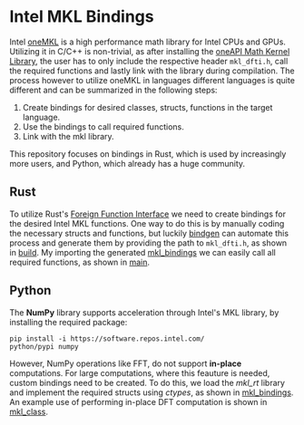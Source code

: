# Intel MKL Bindings

Intel [oneMKL](https://www.intel.com/content/www/us/en/developer/tools/oneapi/onemkl.html) is a high performance math library for Intel CPUs and GPUs. 
Utilizing it in C/C++ is non-trivial, as after installing the [oneAPI Math Kernel Library](https://www.intel.com/content/www/us/en/developer/tools/oneapi/onemkl-download.html), the user has to only include the respective header `mkl_dfti.h`, call the required functions and lastly link with the library during compilation.
The process however to utilize oneMKL in languages different languages is quite different and can be summarized in the following steps:

1. Create bindings for desired classes, structs, functions in the target language.
2. Use the bindings to call required functions.
3. Link with the mkl library.

This repository focuses on bindings in Rust, which is used by increasingly more users, and Python, which already has a huge community. 

## Rust
To utilize Rust's [Foreign Function Interface](https://doc.rust-lang.org/nomicon/ffi.html) we need to create bindings for the desired Intel MKL functions. 
One way to do this is by manually coding the necessary structs and functions, but luckily [bindgen](https://rust-lang.github.io/rust-bindgen/) can automate this process and generate them by providing the path to `mkl_dfti.h`, as shown in [build](rust/build.rs).
My importing the generated [mkl_bindings](rust/src/mkl_bindings.rs) we can easily call all required functions, as shown in [main](rust/src/main.rs).


## Python
The **NumPy** library supports acceleration through Intel's MKL library, by installing the required package:

```
pip install -i https://software.repos.intel.com/
python/pypi numpy
```

However, NumPy operations like FFT, do not support **in-place** computations.
For large computations, where this feauture is needed, custom bindings need to be created.
To do this, we load the *mkl_rt* library and implement the required structs using *ctypes*, as shown in [mkl_bindings](python/mkl_bindings.py).
An example use of performing in-place DFT computation is shown in [mkl_class](python/mkl_class.py).